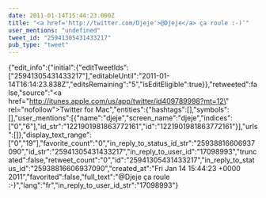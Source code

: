 ```yaml
---
date: 2011-01-14T15:44:23.000Z
title: "<a href='http://twitter.com/Djeje'>@Djeje</a> ça roule :-)″"
user_mentions: "undefined"
tweet_id: "25941305431433217"
pub_type: "tweet"
---
```

{"edit_info":{"initial":{"editTweetIds":["25941305431433217"],"editableUntil":"2011-01-14T16:14:23.838Z","editsRemaining":"5","isEditEligible":true}},"retweeted":false,"source":"<a href=\"http://itunes.apple.com/us/app/twitter/id409789998?mt=12\" rel=\"nofollow\">Twitter for Mac</a>","entities":{"hashtags":[],"symbols":[],"user_mentions":[{"name":"djeje","screen_name":"djeje","indices":["0","6"],"id_str":"1221901981863772161","id":"1221901981863772161"}],"urls":[]},"display_text_range":["0","19"],"favorite_count":"0","in_reply_to_status_id_str":"25938816606937090","id_str":"25941305431433217","in_reply_to_user_id":"17098993","truncated":false,"retweet_count":"0","id":"25941305431433217","in_reply_to_status_id":"25938816606937090","created_at":"Fri Jan 14 15:44:23 +0000 2011","favorited":false,"full_text":"@Djeje ça roule :-)","lang":"fr","in_reply_to_user_id_str":"17098993"}

